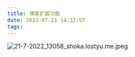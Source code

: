 ```yaml
---
title: 博客扩展功能
date: 2022-07-21 14:32:57
tags:
---
```

![21-7-2022_13058_shoka.lostyu.me.jpeg](https://cdn.jdjwzxapi.fun/21-7-2022_13058_shoka.lostyu.me.jpeg)
